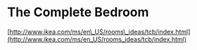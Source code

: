 <!--
id: 25423742
link: http://tumblr.atmos.org/post/25423742/the-complete-bedroom
slug: the-complete-bedroom
date: Sun Feb 03 2008 14:44:36 GMT-0800 (PST)
publish: 2008-02-03
tags: 
title: The Complete Bedroom
-->


The Complete Bedroom
====================

[http://www.ikea.com/ms/en\_US/rooms\_ideas/tcb/index.html](http://www.ikea.com/ms/en_US/rooms_ideas/tcb/index.html)

